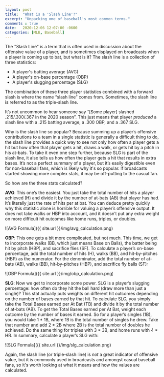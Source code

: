 ```yaml
---
layout: post
title:  "What is a 'Slash Line'?"
excerpt: "Unpacking one of baseball's most common terms."
comments : true
date:   2020-12-06 12:07:00 -0600
categories: [MLB, Baseball]
---
```


The "Slash Line" is a term that is often used in discussion about the offensive value of a player, and is sometimes displayed on broadcasts when a player is coming up to bat, but what is it? The slash line is a collection of three statistics:

  - A player's batting average (AVG)
  - A player's on-base percentage (OBP)
  - A player's slugging percentage (SLG)

The combination of these three player statistics combined with a forward slash is where the name “slash line” comes from. Sometimes, the slash line is referred to as the triple-slash line.

It’s not uncommon to hear someone say “[Some player] slashed .215/.300/.367 in the 2020 season”. This just means that player *produced* a slash line with a .215 batting average, a .300 OBP, and a .367 SLG.

Why is the slash line so popular? Because summing up a player’s offensive contributions to a team in a single statistic is generally a difficult thing to do, the slash line provides a quick way to see not only how often a player gets a hit but how often that player gets a hit, draws a walk, or gets hit by a pitch in his at-bats. To take it even one step further, because SLG is part of the slash line, it also tells us how often the player gets a hit that results in extra bases. It’s not a perfect summary of a player, but it’s easily digestible even for non-baseball fans, which is likely why it's so popular. If broadcasts started showing more complex stats, it may be off-putting to the casual fan.

So how are the three stats calculated?

**AVG**: This one’s the easiest. You just take the total number of hits a player achieved (H) and divide it by the number of at-bats (AB) that player has had. It’s literally just the rate of hits per at bat. You can deduce pretty quickly why this statistic alone is horrible for valuing a player’s offensive output. It does not take walks or HBP into account, and it doesn’t put any extra weight on more difficult hit outcomes like home runs, triples, or doubles.

![AVG Formula]({{ site.url }}/img/avg_calculation.png)

**OBP**: This one gets a bit more complicated, but not much. This time, we get to incorporate walks (BB, which just means Base on Balls), the batter being hit by pitch (HBP), and sacrifice flies (SF). To calculate a player’s on-base percentage, add the total number of hits (H), walks (BB), and hit-by-pitches (HBP) as the numerator. For the denominator, add the total number of at-bats (AB), walks (BB), hit-by-pitches (HBP), and sacrifice fly balls (SF):

![OBP Formula]({{ site.url }}/img/obp_calculation.png)

**SLG**: Now we get to incorporate some power. SLG is a player’s slugging percentage: how often do they hit the ball hard (draw more than just a single)? This stat actually puts weights on different hit outcomes depending on the number of bases earned by that hit. To calculate SLG, you simply take the Total Bases earned per At Bat (TB) and divide it by the total number of at-bats (AB). To get the Total Bases earned per At Bat, weight each outcome by the number of bases it earned. So for a player’s singles (1B), you would take 1 * 1B, where 1B is the total number of singles he drew. Take that number and add 2 * 2B where 2B is the total number of doubles he achieved. Do the same thing for triples with 3 * 3B, and home runs with 4 * HR. In summary, calculate a player’s SLG with:

![SLG Formula]({{ site.url }}/img/slg_calculation.png)

Again, the slash line (or triple-slash line) is *not* a great indicator of offensive value, but it is commonly used in broadcasts and amongst casual baseball fans, so it's worth looking at what it means and how the values are calculated.